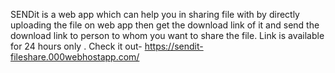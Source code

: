 SENDit is a web app which can help you in sharing file with by directly uploading the file on web app then get the download link of it and send the download link to person to whom you want to share the file.
Link is available for 24 hours only . 
Check it out-    https://sendit-fileshare.000webhostapp.com/
